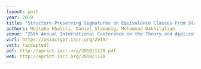 ```yaml
---
layout: post
year: 2019
title: "Structure-Preserving Signatures on Equivalence Classes From Standard Assumptions"
authors: Mojtaba Khalili, Daniel Slamanig, Mohammad Dakhilalian
venue: "25th Annual International Conference on the Theory and Application of Cryptology and Information Security - ASIACRYPT 2019"
vurl: https://asiacrypt.iacr.org/2019/
vatt: (accepted)
pdf: http://eprint.iacr.org/2019/1120.pdf
web: http://eprint.iacr.org/2019/1120
---
```



